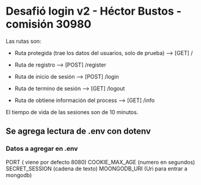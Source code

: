 # Desafió login v2 - Héctor Bustos - comisión 30980

Las rutas son:

- Ruta protegida (trae los datos del usuarios, solo de prueba) --> [GET] /

- Ruta de registro --> [POST] /register
- Ruta de inicio de sesión --> [POST] /login
- Ruta de termino de sesión --> [GET] /logout
- Ruta de obtiene información del process --> [GET] /info

El tiempo de vida de las sesiones son de 10 minutos.

## Se agrega lectura de .env con dotenv

### Datos a agregar en .env

PORT ( viene por defecto 8080)
COOKIE_MAX_AGE (numero en segundos)
SECRET_SESSION (cadena de texto)
MOONGODB_URI (Uri para entrar a mongodb)
